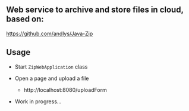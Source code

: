 ## Web service to archive and store files in cloud, based on:
https://github.com/andlys/Java-Zip

## Usage

 - Start `ZipWebApplication` class

 - Open a page and upload a file

   - http://localhost:8080/uploadForm
 - Work in progress...